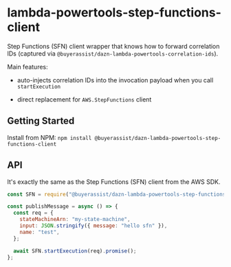 # lambda-powertools-step-functions-client

Step Functions (SFN) client wrapper that knows how to forward correlation IDs (captured via `@buyerassist/dazn-lambda-powertools-correlation-ids`).

Main features:

- auto-injects correlation IDs into the invocation payload when you call `startExecution`

- direct replacement for `AWS.StepFunctions` client

## Getting Started

Install from NPM: `npm install @buyerassist/dazn-lambda-powertools-step-functions-client`

## API

It's exactly the same as the Step Functions (SFN) client from the AWS SDK.

```js
const SFN = require("@buyerassist/dazn-lambda-powertools-step-functions-client");

const publishMessage = async () => {
  const req = {
    stateMachineArn: "my-state-machine",
    input: JSON.stringify({ message: "hello sfn" }),
    name: "test",
  };

  await SFN.startExecution(req).promise();
};
```
